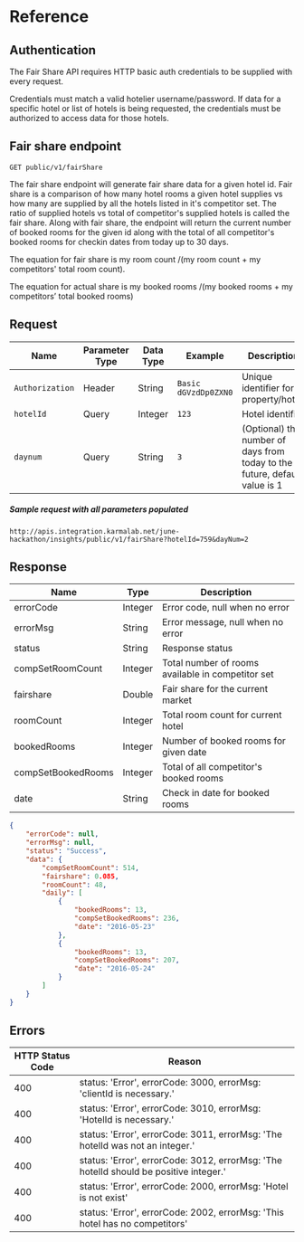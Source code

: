 
# Reference

## Authentication

The Fair Share API requires HTTP basic auth credentials to be supplied with every request.

Credentials must match a valid hotelier username/password.  If data for a specific hotel or list of hotels is being requested, the credentials must be authorized to access data for those hotels.

## Fair share endpoint

```
GET public/v1/fairShare
```

The fair share endpoint will generate fair share data for a given hotel id.  Fair share is a comparison of how many hotel rooms a given hotel supplies vs how many are supplied by all the hotels listed in it's competitor set.  The ratio of supplied hotels vs total of competitor's supplied hotels is called the fair share.  Along with fair share, the endpoint will return the current number of booked rooms for the given id along with the total of all competitor's booked rooms for checkin dates from today up to 30 days.  

The equation for fair share is my room count /(my room count + my competitors' total room count). 

The equation for actual share is my booked rooms /(my booked rooms + my competitors’ total booked rooms)

## Request

| Name                | Parameter Type | Data Type | Example              | Description
|---------------------|----------------|-----------|----------------------|-----------------|
| `Authorization`     | Header         | String    | `Basic dGVzdDp0ZXN0` | Unique identifier for a property/hotel. |
| `hotelId`           | Query          | Integer   | `123`                | Hotel identifier |
| `daynum`               | Query          | String    | `3`   | (Optional) the number of days from today to the future, default value is 1 |

##### Sample request with all parameters populated
```
http://apis.integration.karmalab.net/june-hackathon/insights/public/v1/fairShare?hotelId=759&dayNum=2
```

## Response

|Name | Type | Description|
|-----|------|-------------| 
| errorCode | Integer | Error code, null when no error |
| errorMsg | String | Error message, null when no error |
| status | String | Response status |
| compSetRoomCount | Integer | Total number of rooms available in competitor set |
| fairshare | Double | Fair share for the current market |
| roomCount |   Integer    | Total room count for current hotel |
| bookedRooms | Integer | Number of booked rooms for given date |
| compSetBookedRooms |    Integer | Total of all competitor's booked rooms |
| date |   String    | Check in date for booked rooms |


```JSON
{    
    "errorCode": null,
    "errorMsg": null,
    "status": "Success",
    "data": {
        "compSetRoomCount": 514,
        "fairshare": 0.085,
        "roomCount": 48,
        "daily": [
            {
                "bookedRooms": 13,
                "compSetBookedRooms": 236,
                "date": "2016-05-23"
            },
            {
                "bookedRooms": 13,
                "compSetBookedRooms": 207,
                "date": "2016-05-24"
            }
        ]
    }
}
```

## Errors

| HTTP Status Code  |  Reason |
|-------|---------|
| 400 | status: 'Error', errorCode: 3000, errorMsg: 'clientId is necessary.'    |
| 400 | status: 'Error', errorCode: 3010, errorMsg: 'HotelId is necessary.' |
| 400 | status: 'Error', errorCode: 3011, errorMsg: 'The hotelId was not an integer.'  | 
| 400 | status: 'Error', errorCode: 3012, errorMsg: 'The hotelId should be positive integer.'   |
| 400 | status: 'Error', errorCode: 2000, errorMsg: 'Hotel is not exist' |   
| 400 | status: 'Error', errorCode: 2002, errorMsg: 'This hotel has no competitors'|